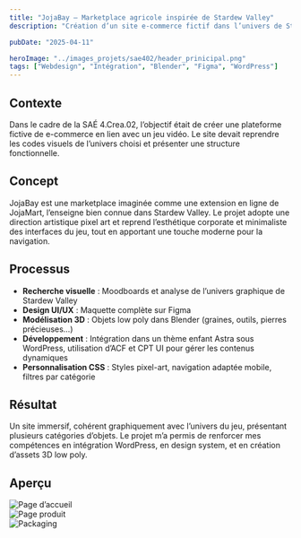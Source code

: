 ```yaml
---
title: "JojaBay – Marketplace agricole inspirée de Stardew Valley"
description: "Création d’un site e-commerce fictif dans l’univers de Stardew Valley, avec un style rétro/pixel et une UX adaptée aux joueurs."

pubDate: "2025-04-11"

heroImage: "../images_projets/sae402/header_prinicipal.png"
tags: ["Webdesign", "Intégration", "Blender", "Figma", "WordPress"]
---
```


## Contexte  
Dans le cadre de la SAÉ 4.Crea.02, l’objectif était de créer une plateforme fictive de e-commerce en lien avec un jeu vidéo. Le site devait reprendre les codes visuels de l’univers choisi et présenter une structure fonctionnelle.

## Concept  
JojaBay est une marketplace imaginée comme une extension en ligne de JojaMart, l’enseigne bien connue dans Stardew Valley. Le projet adopte une direction artistique pixel art et reprend l’esthétique corporate et minimaliste des interfaces du jeu, tout en apportant une touche moderne pour la navigation.

## Processus  
- **Recherche visuelle** : Moodboards et analyse de l’univers graphique de Stardew Valley  
- **Design UI/UX** : Maquette complète sur Figma  
- **Modélisation 3D** : Objets low poly dans Blender (graines, outils, pierres précieuses…)  
- **Développement** : Intégration dans un thème enfant Astra sous WordPress, utilisation d’ACF et CPT UI pour gérer les contenus dynamiques  
- **Personnalisation CSS** : Styles pixel-art, navigation adaptée mobile, filtres par catégorie

## Résultat  
Un site immersif, cohérent graphiquement avec l’univers du jeu, présentant plusieurs catégories d’objets. Le projet m’a permis de renforcer mes compétences en intégration WordPress, en design system, et en création d’assets 3D low poly.

## Aperçu  
![Page d’accueil](/portfolio/images_projets/sae402/jojabay-home.png)  
![Page produit](/portfolio/images_projets/sae402/jojabay-produit.png)  
![Packaging](/portfolio/images_projets/sae402/jojabay-pack-radis.png)